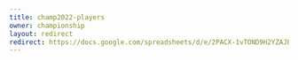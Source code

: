 ```yaml
---
title: champ2022-players
owner: championship
layout: redirect
redirect: https://docs.google.com/spreadsheets/d/e/2PACX-1vTOND9H2YZAJPPXjgaLhWLbvt3kPg0U-Xul_C-ii3oB3vCBmMH0N1FwH0ARXiUudliyWxSSNhV_U2QJ/pubhtml?gid=902104105
---
```

